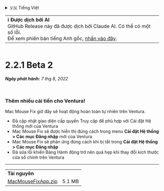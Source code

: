 <details>
<summary>🇻🇳 Tiếng Việt</summary>

[🇬🇧 English (GitHub)](https://github.com/noah-nuebling/mac-mouse-fix/releases/tag/2.2.1-Beta-2)\
[🇦🇩 Català](https://redirect.macmousefix.com/?target=mmf-release&tag=2.2.1-Beta-2&locale=ca)\
[🇩🇪 Deutsch](https://redirect.macmousefix.com/?target=mmf-release&tag=2.2.1-Beta-2&locale=de)\
[🇪🇸 Español](https://redirect.macmousefix.com/?target=mmf-release&tag=2.2.1-Beta-2&locale=es)\
[🇫🇷 Français](https://redirect.macmousefix.com/?target=mmf-release&tag=2.2.1-Beta-2&locale=fr)\
[🇮🇩 Indonesia](https://redirect.macmousefix.com/?target=mmf-release&tag=2.2.1-Beta-2&locale=id)\
[🇮🇹 Italiano](https://redirect.macmousefix.com/?target=mmf-release&tag=2.2.1-Beta-2&locale=it)\
[🇭🇺 Magyar](https://redirect.macmousefix.com/?target=mmf-release&tag=2.2.1-Beta-2&locale=hu)\
[🇳🇱 Nederlands](https://redirect.macmousefix.com/?target=mmf-release&tag=2.2.1-Beta-2&locale=nl)\
[🇵🇱 Polski](https://redirect.macmousefix.com/?target=mmf-release&tag=2.2.1-Beta-2&locale=pl)\
[🇧🇷 Português (Brasil)](https://redirect.macmousefix.com/?target=mmf-release&tag=2.2.1-Beta-2&locale=pt-BR)\
[🇵🇹 Português (Portugal)](https://redirect.macmousefix.com/?target=mmf-release&tag=2.2.1-Beta-2&locale=pt-PT)\
[🇷🇴 Română](https://redirect.macmousefix.com/?target=mmf-release&tag=2.2.1-Beta-2&locale=ro)\
[🇸🇪 Svenska](https://redirect.macmousefix.com/?target=mmf-release&tag=2.2.1-Beta-2&locale=sv)\
**🇻🇳 Tiếng Việt**\
[🇹🇷 Türkçe](https://redirect.macmousefix.com/?target=mmf-release&tag=2.2.1-Beta-2&locale=tr)\
[🇨🇿 Čeština](https://redirect.macmousefix.com/?target=mmf-release&tag=2.2.1-Beta-2&locale=cs)\
[🇬🇷 Ελληνικά](https://redirect.macmousefix.com/?target=mmf-release&tag=2.2.1-Beta-2&locale=el)\
[🇷🇺 Русский](https://redirect.macmousefix.com/?target=mmf-release&tag=2.2.1-Beta-2&locale=ru)\
[🇺🇦 Українська](https://redirect.macmousefix.com/?target=mmf-release&tag=2.2.1-Beta-2&locale=uk)\
[🇮🇱 עברית](https://redirect.macmousefix.com/?target=mmf-release&tag=2.2.1-Beta-2&locale=he)\
[🇸🇦 العربية](https://redirect.macmousefix.com/?target=mmf-release&tag=2.2.1-Beta-2&locale=ar)\
[🇮🇳 हिन्दी](https://redirect.macmousefix.com/?target=mmf-release&tag=2.2.1-Beta-2&locale=hi)\
[🇹🇭 ไทย](https://redirect.macmousefix.com/?target=mmf-release&tag=2.2.1-Beta-2&locale=th)\
[🇨🇳 中文 (简体)](https://redirect.macmousefix.com/?target=mmf-release&tag=2.2.1-Beta-2&locale=zh-Hans)\
[🇨🇳 中文 (繁體)](https://redirect.macmousefix.com/?target=mmf-release&tag=2.2.1-Beta-2&locale=zh-Hant)\
[🇭🇰 中文（香港)](https://redirect.macmousefix.com/?target=mmf-release&tag=2.2.1-Beta-2&locale=zh-HK)\
[🇯🇵 日本語](https://redirect.macmousefix.com/?target=mmf-release&tag=2.2.1-Beta-2&locale=ja)\
[🇰🇷 한국어](https://redirect.macmousefix.com/?target=mmf-release&tag=2.2.1-Beta-2&locale=ko)\
[Help translate Mac Mouse Fix to different languages!](https://github.com/noah-nuebling/mac-mouse-fix/discussions/731)
</details>
<table align=><td>
<b>ℹ️ Được dịch bởi AI</b><br>
GitHub Release này đã được dịch bởi Claude AI. Có thể có một số lỗi.<br>
Để xem phiên bản tiếng Anh gốc, <a href="https://github.com/noah-nuebling/mac-mouse-fix/releases/tag/2.2.1-Beta-2">nhấn vào đây</a>.
</td></table>

<table></table>

# 2.2.1 Beta 2
***Ngày phát hành:** 7 thg 8, 2022*

<br>

### Thêm nhiều cải tiến cho Ventura!

Mac Mouse Fix giờ đây sẽ hoạt động hoàn toàn tự nhiên trên Ventura.

- Đã cập nhật giao diện cấp quyền Truy cập để phù hợp với Cài đặt Hệ thống mới của Ventura
- Mac Mouse Fix sẽ được hiển thị đúng cách trong menu **Cài đặt Hệ thống > Các mục Đăng nhập** mới của Ventura
- Mac Mouse Fix sẽ phản ứng đúng cách khi bị tắt trong **Cài đặt Hệ thống > Các mục Đăng nhập**
- Đã sửa lỗi khiến Bảng Hành động trở nên quá hẹp khi thay đổi kích thước cửa sổ chính trên Ventura

---

<table align="start">
<tr>
    <td colspan=2>
        <b>Tài nguyên</b>
    </td>
</tr>
<tr>
    <td><a href="https://github.com/noah-nuebling/mac-mouse-fix/releases/download/2.2.1-Beta-2/MacMouseFixApp.zip">MacMouseFixApp.zip</a></td>
    <td>5.1 MB</td>
</tr>
</table>